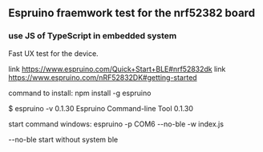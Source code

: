 ## Espruino fraemwork test for the nrf52382 board
### use JS of TypeScript in embedded system

Fast UX test for the device.

link https://www.espruino.com/Quick+Start+BLE#nrf52832dk
link https://www.espruino.com/nRF52832DK#getting-started

command to install: npm install -g espruino

$ espruino -v
0.1.30
Espruino Command-line Tool 0.1.30

start command windows: espruino -p COM6 --no-ble -w index.js

--no-ble start without system ble